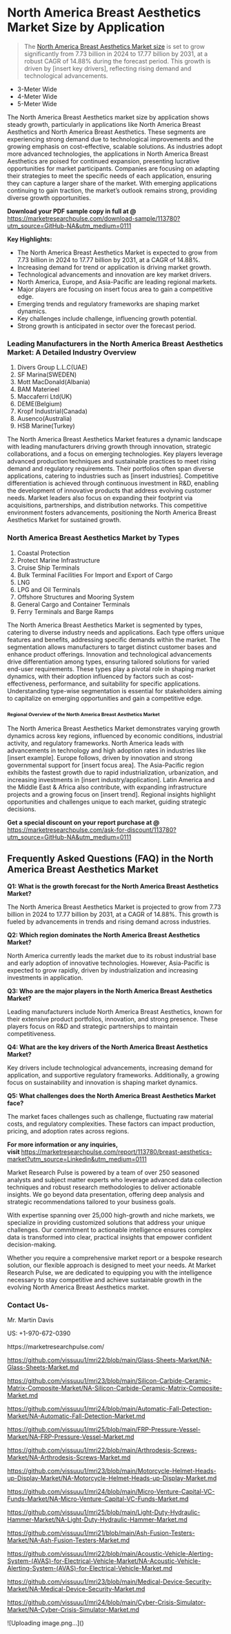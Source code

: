 <h1>North America Breast Aesthetics Market&nbsp;Size by Application</h1><blockquote><p>The <a href="https://marketresearchpulse.com/download-sample/113780?utm_source=GitHub-NA&amp;utm_medium=0111">North America Breast Aesthetics Market size</a> is set to grow significantly from 7.73 billion in 2024 to 17.77 billion by 2031, at a robust CAGR of 14.88% during the forecast period. This growth is driven by [insert key drivers], reflecting rising demand and technological advancements.</p></blockquote><ul><li>3-Meter Wide <li> 4-Meter Wide <li> 5-Meter Wide</li></ul><p>The North America Breast Aesthetics market size by application shows steady growth, particularly in applications like North America Breast Aesthetics and North America Breast Aesthetics. These segments are experiencing strong demand due to technological improvements and the growing emphasis on cost-effective, scalable solutions. As industries adopt more advanced technologies, the applications in North America Breast Aesthetics are poised for continued expansion, presenting lucrative opportunities for market participants. Companies are focusing on adapting their strategies to meet the specific needs of each application, ensuring they can capture a larger share of the market. With emerging applications continuing to gain traction, the market’s outlook remains strong, providing diverse growth opportunities.</p><p><strong>Download your PDF sample copy in full at @ </strong><a href="https://marketresearchpulse.com/download-sample/113780?utm_source=GitHub-NA&amp;utm_medium=0111">https://marketresearchpulse.com/download-sample/113780?utm_source=GitHub-NA&amp;utm_medium=0111</a></p><p><strong>Key Highlights: </strong></p><ul><li>The North America Breast Aesthetics Market is expected to grow from 7.73 billion in 2024 to 17.77 billion by 2031, at a CAGR of 14.88%.</li><li>Increasing demand for trend or application is driving market growth.</li><li>Technological advancements and innovation are key market drivers.</li><li>North America, Europe, and Asia-Pacific are leading regional markets.</li><li>Major players are focusing on insert focus area to gain a competitive edge.</li><li>Emerging trends and regulatory frameworks are shaping market dynamics.</li><li>Key challenges include challenge, influencing growth potential.</li><li>Strong growth is anticipated in sector over the forecast period.</li></ul><h3>Leading Manufacturers in the North America Breast Aesthetics Market: A Detailed Industry Overview</h3><ol><li>Divers Group L.L.C(UAE)</li><li>SF Marina(SWEDEN)</li><li>Mott MacDonald(Albania)</li><li>BAM Materieel</li><li>Maccaferri Ltd(UK)</li><li>DEME(Belgium)</li><li>Kropf Industrial(Canada)</li><li>Ausenco(Australia)</li><li>HSB Marine(Turkey)</li></ol><div class="flex max-w-full flex-col flex-grow"><div class="min-h-8 text-message flex w-full flex-col items-end gap-2 whitespace-normal break-words [.text-message+&amp;]:mt-5" dir="auto" data-message-author-role="assistant" data-message-id="fd8432e4-4910-450d-b182-61b7bfb0a01f" data-message-model-slug="gpt-4o"><div class="flex w-full flex-col gap-1 empty:hidden first:pt-[3px]"><div class="markdown prose w-full break-words dark:prose-invert light"><p>The North America Breast Aesthetics Market features a dynamic landscape with leading manufacturers driving growth through innovation, strategic collaborations, and a focus on emerging technologies. Key players leverage advanced production techniques and sustainable practices to meet rising demand and regulatory requirements. Their portfolios often span diverse applications, catering to industries such as [insert industries]. Competitive differentiation is achieved through continuous investment in R&amp;D, enabling the development of innovative products that address evolving customer needs. Market leaders also focus on expanding their footprint via acquisitions, partnerships, and distribution networks. This competitive environment fosters advancements, positioning the North America Breast Aesthetics Market for sustained growth.</p></div></div></div></div><h3>North America Breast Aesthetics Market by Types</h3><ol><li>Coastal Protection <li> Protect Marine Infrastructure <li> Cruise Ship Terminals <li> Bulk Terminal Facilities For Import and Export of Cargo <li> LNG <li> LPG and Oil Terminals <li> Offshore Structures and Mooring System <li> General Cargo and Container Terminals <li> Ferry Terminals and Barge Ramps</li></ol><div class="flex max-w-full flex-col flex-grow"><div class="min-h-8 text-message flex w-full flex-col items-end gap-2 whitespace-normal break-words [.text-message+&amp;]:mt-5" dir="auto" data-message-author-role="assistant" data-message-id="084470be-0bb7-4664-bddf-5156b4f41249" data-message-model-slug="gpt-4o-mini"><div class="flex w-full flex-col gap-1 empty:hidden first:pt-[3px]"><div class="markdown prose w-full break-words dark:prose-invert light"><p>The North America Breast Aesthetics Market is segmented by types, catering to diverse industry needs and applications. Each type offers unique features and benefits, addressing specific demands within the market. The segmentation allows manufacturers to target distinct customer bases and enhance product offerings. Innovation and technological advancements drive differentiation among types, ensuring tailored solutions for varied end-user requirements. These types play a pivotal role in shaping market dynamics, with their adoption influenced by factors such as cost-effectiveness, performance, and suitability for specific applications. Understanding type-wise segmentation is essential for stakeholders aiming to capitalize on emerging opportunities and gain a competitive edge.</p></div></div></div></div><h3><span style="font-size: 11px;">Regional Overview of the North America Breast Aesthetics Market</span></h3><div class="flex max-w-full flex-col flex-grow"><div class="min-h-8 text-message flex w-full flex-col items-end gap-2 whitespace-normal break-words [.text-message+&amp;]:mt-5" dir="auto" data-message-author-role="assistant" data-message-id="e9038762-ce64-4e30-91c9-9bd413514231" data-message-model-slug="gpt-4o-mini"><div class="flex w-full flex-col gap-1 empty:hidden first:pt-[3px]"><div class="markdown prose w-full break-words dark:prose-invert light"><p>The North America Breast Aesthetics Market demonstrates varying growth dynamics across key regions, influenced by economic conditions, industrial activity, and regulatory frameworks. North America leads with advancements in technology and high adoption rates in industries like [insert example]. Europe follows, driven by innovation and strong governmental support for [insert focus area]. The Asia-Pacific region exhibits the fastest growth due to rapid industrialization, urbanization, and increasing investments in [insert industry/application]. Latin America and the Middle East &amp; Africa also contribute, with expanding infrastructure projects and a growing focus on [insert trend]. Regional insights highlight opportunities and challenges unique to each market, guiding strategic decisions.</p></div></div></div></div><p><strong>Get a special discount on your report purchase at @ </strong><a href="https://marketresearchpulse.com/ask-for-discount/113780?utm_source=GitHub-NA&amp;utm_medium=0111">https://marketresearchpulse.com/ask-for-discount/113780?utm_source=GitHub-NA&amp;utm_medium=0111</a></p><h2>Frequently Asked Questions (FAQ) in the North America Breast Aesthetics Market</h2><p><strong>Q1: What is the growth forecast for the North America Breast Aesthetics Market?</strong></p><p>The North America Breast Aesthetics Market is projected to grow from 7.73 billion in 2024 to 17.77 billion by 2031, at a CAGR of 14.88%. This growth is fueled by advancements in trends and rising demand across industries.</p><p><strong>Q2: Which region dominates the North America Breast Aesthetics Market?</strong></p><p>North America currently leads the market due to its robust industrial base and early adoption of innovative technologies. However, Asia-Pacific is expected to grow rapidly, driven by industrialization and increasing investments in application.</p><p><strong>Q3: Who are the major players in the North America Breast Aesthetics Market?</strong></p><p>Leading manufacturers include North America Breast Aesthetics, known for their extensive product portfolios, innovation, and strong presence. These players focus on R&amp;D and strategic partnerships to maintain competitiveness.</p><p><strong>Q4: What are the key drivers of the North America Breast Aesthetics Market?</strong></p><p>Key drivers include technological advancements, increasing demand for application, and supportive regulatory frameworks. Additionally, a growing focus on sustainability and innovation is shaping market dynamics.</p><p><strong>Q5: What challenges does the North America Breast Aesthetics Market face?</strong></p><p>The market faces challenges such as challenge, fluctuating raw material costs, and regulatory complexities. These factors can impact production, pricing, and adoption rates across regions.</p><p><strong>For more information or any inquiries, visit&nbsp;</strong><a href="https://marketresearchpulse.com/report/113780/breast-aesthetics-market?utm_source=Linkedin&utm_medium=0111">https://marketresearchpulse.com/report/113780/breast-aesthetics-market?utm_source=Linkedin&utm_medium=0111</a></p><p>Market Research Pulse is powered by a team of over 250 seasoned analysts and subject matter experts who leverage advanced data collection techniques and robust research methodologies to deliver actionable insights. We go beyond data presentation, offering deep analysis and strategic recommendations tailored to your business goals.</p><p>With expertise spanning over 25,000 high-growth and niche markets, we specialize in providing customized solutions that address your unique challenges. Our commitment to actionable intelligence ensures complex data is transformed into clear, practical insights that empower confident decision-making.</p><p>Whether you require a comprehensive market report or a bespoke research solution, our flexible approach is designed to meet your needs. At Market Research Pulse, we are dedicated to equipping you with the intelligence necessary to stay competitive and achieve sustainable growth in the evolving North America Breast Aesthetics market.</p><h3><strong>Contact Us-</strong></h3><p>Mr. Martin Davis</p><p>US: +1-970-672-0390</p><p>https://marketresearchpulse.com/</p><p><a href="https://github.com/vissuuu1/mri22/blob/main/Glass-Sheets-Market/NA-Glass-Sheets-Market.md">https://github.com/vissuuu1/mri22/blob/main/Glass-Sheets-Market/NA-Glass-Sheets-Market.md</a></p><p><a href="https://github.com/vissuuu1/mri23/blob/main/Silicon-Carbide-Ceramic-Matrix-Composite-Market/NA-Silicon-Carbide-Ceramic-Matrix-Composite-Market.md">https://github.com/vissuuu1/mri23/blob/main/Silicon-Carbide-Ceramic-Matrix-Composite-Market/NA-Silicon-Carbide-Ceramic-Matrix-Composite-Market.md</a></p><p><a href="https://github.com/vissuuu1/mri24/blob/main/Automatic-Fall-Detection-Market/NA-Automatic-Fall-Detection-Market.md">https://github.com/vissuuu1/mri24/blob/main/Automatic-Fall-Detection-Market/NA-Automatic-Fall-Detection-Market.md</a></p><p><a href="https://github.com/vissuuu1/mri25/blob/main/FRP-Pressure-Vessel-Market/NA-FRP-Pressure-Vessel-Market.md">https://github.com/vissuuu1/mri25/blob/main/FRP-Pressure-Vessel-Market/NA-FRP-Pressure-Vessel-Market.md</a></p><p><a href="https://github.com/vissuuu1/mri22/blob/main/Arthrodesis-Screws-Market/NA-Arthrodesis-Screws-Market.md">https://github.com/vissuuu1/mri22/blob/main/Arthrodesis-Screws-Market/NA-Arthrodesis-Screws-Market.md</a></p><p><a href="https://github.com/vissuuu1/mri23/blob/main/Motorcycle-Helmet-Heads-up-Display-Market/NA-Motorcycle-Helmet-Heads-up-Display-Market.md">https://github.com/vissuuu1/mri23/blob/main/Motorcycle-Helmet-Heads-up-Display-Market/NA-Motorcycle-Helmet-Heads-up-Display-Market.md</a></p><p><a href="https://github.com/vissuuu1/mri24/blob/main/Micro-Venture-Capital-VC-Funds-Market/NA-Micro-Venture-Capital-VC-Funds-Market.md">https://github.com/vissuuu1/mri24/blob/main/Micro-Venture-Capital-VC-Funds-Market/NA-Micro-Venture-Capital-VC-Funds-Market.md</a></p><p><a href="https://github.com/vissuuu1/mri25/blob/main/Light-Duty-Hydraulic-Hammer-Market/NA-Light-Duty-Hydraulic-Hammer-Market.md">https://github.com/vissuuu1/mri25/blob/main/Light-Duty-Hydraulic-Hammer-Market/NA-Light-Duty-Hydraulic-Hammer-Market.md</a></p><p><a href="https://github.com/vissuuu1/mri21/blob/main/Ash-Fusion-Testers-Market/NA-Ash-Fusion-Testers-Market.md">https://github.com/vissuuu1/mri21/blob/main/Ash-Fusion-Testers-Market/NA-Ash-Fusion-Testers-Market.md</a></p><p><a href="https://github.com/vissuuu1/mri22/blob/main/Acoustic-Vehicle-Alerting-System-(AVAS)-for-Electrical-Vehicle-Market/NA-Acoustic-Vehicle-Alerting-System-(AVAS)-for-Electrical-Vehicle-Market.md">https://github.com/vissuuu1/mri22/blob/main/Acoustic-Vehicle-Alerting-System-(AVAS)-for-Electrical-Vehicle-Market/NA-Acoustic-Vehicle-Alerting-System-(AVAS)-for-Electrical-Vehicle-Market.md</a></p><p><a href="https://github.com/vissuuu1/mri23/blob/main/Medical-Device-Security-Market/NA-Medical-Device-Security-Market.md">https://github.com/vissuuu1/mri23/blob/main/Medical-Device-Security-Market/NA-Medical-Device-Security-Market.md</a></p><p><a href="https://github.com/vissuuu1/mri24/blob/main/Cyber-Crisis-Simulator-Market/NA-Cyber-Crisis-Simulator-Market.md">https://github.com/vissuuu1/mri24/blob/main/Cyber-Crisis-Simulator-Market/NA-Cyber-Crisis-Simulator-Market.md</a></p>
![Uploading image.png…]()
